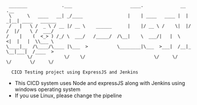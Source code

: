 ```text
 _______             .___                      ____.              __   .__
 \      \   ____   __| _/____                 |    | ____   ____ |  | _|__| ____   ______
 /   |   \ /  _ \ / __ |/ __ \    ______      |    |/ __ \ /    \|  |/ /  |/    \ /  ___/
/    |    (  <_> ) /_/ \  ___/   /_____/  /\__|    \  ___/|   |  \    <|  |   |  \\___ \
\____|__  /\____/\____ |\___  >           \________|\___  >___|  /__|_ \__|___|  /____  >
        \/            \/    \/                          \/     \/     \/       \/     \/

  CICD Testing project using ExpressJS and Jenkins
```

- This CICD system uses Node and expressJS along with Jenkins using windows operating system
- If you use Linux, please change the pipeline
